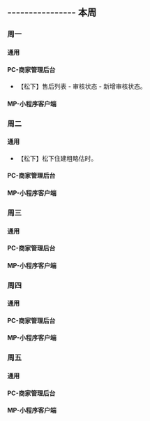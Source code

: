 ## ---------------- 本周

### 周一
#### 通用
#### PC-商家管理后台
* 【松下】售后列表 - 审核状态 - 新增审核状态。
#### MP-小程序客户端

### 周二
#### 通用
* 【松下】松下住建粗略估时。
#### PC-商家管理后台
#### MP-小程序客户端

### 周三
#### 通用
#### PC-商家管理后台
#### MP-小程序客户端

### 周四
#### 通用
#### PC-商家管理后台
#### MP-小程序客户端

### 周五
#### 通用
#### PC-商家管理后台
#### MP-小程序客户端
